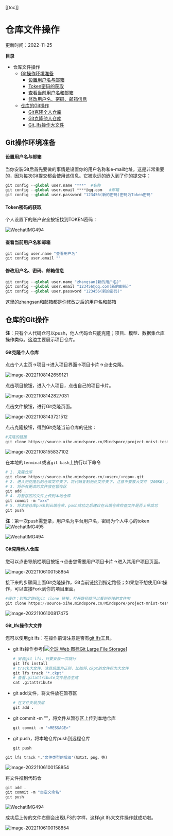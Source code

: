 [[toc]]

# 仓库文件操作

更新时间：2022-11-25

 **目录**

- 仓库文件操作
  - [Git操作环境准备](#Git操作环境准备)
    - [设置用户名与邮箱](#设置用户名与邮箱)
    - [Token密码的获取](#Token密码的获取)
    - [查看当前用户名和邮箱](#查看当前用户名和邮箱)
    - [修改用户名、密码、邮箱信息](#修改用户名、密码、邮箱信息)
  - [仓库的Git操作](#仓库的Git操作)
    - [Git克隆个人仓库](#Git克隆个人仓库)
    - [Git克隆他人仓库](#Git克隆他人仓库)
    - [Git_lfs操作大文件](#Git_lfs操作大文件)

## Git操作环境准备

#### 设置用户名与邮箱

当你安装Git后首先要做的事情是设置你的用户名称和e-mail地址。这是非常重要的，因为每次Git提交都会使用该信息。它被永远的嵌入到了你的提交中：

```python
git config --global user.name "***"  #名称
git config --global user.email ****@qq.com   #邮箱
git config --global user.password "123456(新的密码)密码为Token密码"
```

#### Token密码的获取

个人设置下的账户安全按钮找到TOKEN密码：

![WechatIMG494](https://obs-xihe-beijing4.obs.cn-north-4.myhuaweicloud.com/xihe-img/%E6%96%B0_%E4%B8%8B%E8%BD%BD%E3%80%81%E5%85%8B%E9%9A%86/WechatIMG693.png)

#### 查看当前用户名和邮箱

```python
git config user.name "查看用户名"
git config user.email ""
```

#### 修改用户名、密码、邮箱信息

```python
git config --global user.name "zhangsan(新的用户名)"
git config --global user.email "123456@qq.com(新的邮箱)"
git config --global user.password "123456(新的密码)"
```

这里的zhangsan和邮箱都是你修改之后的用户名和邮箱

## 仓库的Git操作

**注**：只有个人代码仓可以push，他人代码仓只能克隆；项目、模型、数据集仓库操作类似。这边主要展示项目仓库。

#### Git克隆个人仓库

点击个人主页->项目->进入项目界面->项目卡片->点击克隆。

![image-20221108142659121](https://obs-xihe-beijing4.obs.cn-north-4.myhuaweicloud.com/xihe-img/%E6%96%B0_%E4%B8%8B%E8%BD%BD%E3%80%81%E5%85%8B%E9%9A%86/WechatIMG629.jpeg)

点击项目按钮，进入个人项目，点击自己的项目卡片。

![image-20221108142827031](https://obs-xihe-beijing4.obs.cn-north-4.myhuaweicloud.com/xihe-img/%E6%96%B0_%E4%B8%8B%E8%BD%BD%E3%80%81%E5%85%8B%E9%9A%86/6441668149857_.pic.jpg)

点击文件按钮，进行Git克隆页面。

![image-20221108143721512](https://obs-xihe-beijing4.obs.cn-north-4.myhuaweicloud.com/xihe-img/%E6%96%B0_%E4%B8%8B%E8%BD%BD%E3%80%81%E5%85%8B%E9%9A%86/6451668150854_.pic.jpg)

点击克隆按钮，得到Git克隆当前仓库的链接：

```python
#克隆的链接
git clone https://source-xihe.mindspore.cn/Mindspore/project-mnist-test.git
```

![image-20221108155837102](https://obs-xihe-beijing4.obs.cn-north-4.myhuaweicloud.com/xihe-img/%E6%96%B0_%E4%B8%8B%E8%BD%BD%E3%80%81%E5%85%8B%E9%9A%86/6461668151043_.pic.jpg)

在本地的`terminal`或者`git bash`上执行以下命令

```python
# 1. 克隆仓库
git clone https://source-xihe.mindspore.cn/<user>/<repo>.git
# 2. 进入到克隆后的仓库文件夹下，将代码复制到此文件夹下，注意不要放大文件（200KB）,否则会push失败。也不能上传lfs文件（即不可以git lfs track <大文件>）,否则会训练调度失败
# 3. 将所有更改的文件放在暂存区
git add .
# 4. 将暂存区的文件上传到本地仓库
git commit -m "xxx"
# 5. 将本地仓库push到云端仓库，push成功之后建议在云端仓库检查文件是否上传成功
git push
```

**注**：第一次push需登录，用户名为平台用户名，密码为个人中心的token![WechatIMG495](https://obs-xihe-beijing4.obs.cn-north-4.myhuaweicloud.com/xihe-img/%E6%96%B0_%E4%B8%8B%E8%BD%BD%E3%80%81%E5%85%8B%E9%9A%86/WechatIMG630.png)

![WechatIMG494](https://obs-xihe-beijing4.obs.cn-north-4.myhuaweicloud.com/xihe-img/%E6%96%B0_%E4%B8%8B%E8%BD%BD%E3%80%81%E5%85%8B%E9%9A%86/WechatIMG625.jpeg)

#### Git克隆他人仓库

您可以点击导航栏项目按钮->点击您需要用户项目卡片->进入其用户项目页面。

![image-20221106100158854](https://obs-xihe-beijing4.obs.cn-north-4.myhuaweicloud.com/xihe-img/%E6%96%B0_%E4%B8%8B%E8%BD%BD%E3%80%81%E5%85%8B%E9%9A%86/WechatIMG633.png)

接下来的步骤同上面Git克隆操作，Git当前链接到指定路径；如果您不想使用Git操作，可以直接Fork到你的项目里面。

```python
#操作：到指定路径git clone 链接，打开路径就可以看到克隆的文件啦
git clone https://source-xihe.mindspore.cn/Mindspore/project-mnist-test.git"
```

![image-20221106100817475](https://obs-xihe-beijing4.obs.cn-north-4.myhuaweicloud.com/xihe-img/%E6%96%B0_%E4%B8%8B%E8%BD%BD%E3%80%81%E5%85%8B%E9%9A%86/WechatIMG634.png)

#### Git_lfs操作大文件

您可以使用git lfs：在操作前请注意是否有[git lfs](https://www.jianshu.com/p/493b81544f80)工具。

- git lfs操作参考[[![全球 Web 图标](https://ts3.cn.mm.bing.net/th?id=ODLS.644a2101-4b8d-4161-a013-62f890a57b7e&w=16&h=16&o=6&pid=1.2)](https://gitee.com/link?target=https%3A%2F%2Fgit-lfs.github.com%2F)[Git Large File Storage](https://gitee.com/link?target=https%3A%2F%2Fgit-lfs.github.com%2F)]

  ```python
  # 安装git lfs，只要安装一次就行
  git lfs install
  # track大文件，注意后面为正则，比如将.ckpt的文件标为大文件
  git lfs track "*.ckpt"
  # 查看.gitattribute文件是否生成
  cat .gitattribute
  ```

- git add文件，将文件放在暂存区

  ```python
  # 在文件夹最顶层
  git add .
  ```

- git commit -m ""，将文件从暂存区上传到本地仓库

  ```python
  git commit -m "<MESSAGE>"
  ```

- git push，将本地仓库push到远程仓库

  ```python
  git push
  ```

```python
git lfs track *."文件类型的后缀"(如txt、png、等)
```

![image-20221106100158854](https://obs-xihe-beijing4.obs.cn-north-4.myhuaweicloud.com/xihe-img/%E6%96%B0_%E4%B8%8B%E8%BD%BD%E3%80%81%E5%85%8B%E9%9A%86/7261668650008_.pic.jpg)

将文件推到代码仓

```python
git add .
git commit -m "自定义命名"
git push
```

![WechatIMG494](https://obs-xihe-beijing4.obs.cn-north-4.myhuaweicloud.com/xihe-img/%E6%96%B0_%E4%B8%8B%E8%BD%BD%E3%80%81%E5%85%8B%E9%9A%86/WechatIMG625.jpeg)

成功后上传的文件右侧会出现LFS的字样，这样git lfs大文件操作就成功啦。

![image-20221106100158854](https://obs-xihe-beijing4.obs.cn-north-4.myhuaweicloud.com/xihe-img/%E6%96%B0_%E4%B8%8B%E8%BD%BD%E3%80%81%E5%85%8B%E9%9A%86/7311668668381_.pic.jpg)



